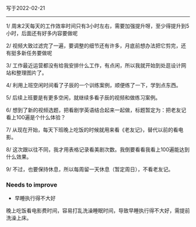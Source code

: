 写于2022-02-21

-----

1/ 周末2天每天的工作效率时间只有3小时左右，需要加强提升呀，至少得提升到5小时，后面还有好多内容要做呢

2/ 视频大致过滤完了一遍，要调整的细节还有许多，月底前想办法把它剪完，还有挺多新任务要做呢

3/ 工作最近运营都没有给我安排什么工作，有点闲，所以我就开始到处逛设计网站和整理图片了。

4/ 利用上班空闲时间看了子辰的一个训练案例，顺便练了一下，学到点东西。

5/ 后续上班要是有更多空闲，就继续多看子辰的视频和做练习案例。

6/ 想到了新的视频选题，把看剧学英语结合起来一起做，标题暂定为：把老友记看上100遍是个什么体验？

7/ 从现在开始，每天下班晚上吃饭的时候就用来看《老友记》，替代以前的看电影。

8/ 这次跟以往不同，我才用表格记录看美剧次数。我倒要看看我看上100遍能达到什么效果。

9/ 不过，也要保持休息，所以每周留一天休息（暂定周日），不看老友记。

### Needs to improve

- 早睡执行得不大好

晚上吃饭看电影费时间，容易打乱洗澡睡眠时间，导致早睡执行得不大好，需提前洗澡上床。



